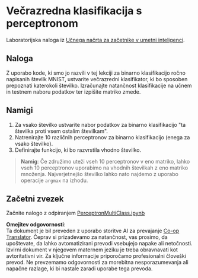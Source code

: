 <!--
CO_OP_TRANSLATOR_METADATA:
{
  "original_hash": "7336583e4630220c835335da640016db",
  "translation_date": "2025-08-26T00:01:19+00:00",
  "source_file": "lessons/3-NeuralNetworks/03-Perceptron/lab/README.md",
  "language_code": "sl"
}
-->
# Večrazredna klasifikacija s perceptronom

Laboratorijska naloga iz [Učnega načrta za začetnike v umetni inteligenci](https://github.com/microsoft/ai-for-beginners).

## Naloga

Z uporabo kode, ki smo jo razvili v tej lekciji za binarno klasifikacijo ročno napisanih številk MNIST, ustvarite večrazredni klasifikator, ki bo sposoben prepoznati katerokoli številko. Izračunajte natančnost klasifikacije na učnem in testnem naboru podatkov ter izpišite matriko zmede.

## Namigi

1. Za vsako številko ustvarite nabor podatkov za binarno klasifikacijo "ta številka proti vsem ostalim številkam".
1. Natrenirajte 10 različnih perceptronov za binarno klasifikacijo (enega za vsako številko).
1. Definirajte funkcijo, ki bo razvrstila vhodno številko.

> **Namig**: Če združimo uteži vseh 10 perceptronov v eno matriko, lahko vseh 10 perceptronov uporabimo na vhodnih številkah z eno matriko množenja. Najverjetnejšo številko lahko nato najdemo z uporabo operacije `argmax` na izhodu.

## Začetni zvezek

Začnite nalogo z odpiranjem [PerceptronMultiClass.ipynb](../../../../../../lessons/3-NeuralNetworks/03-Perceptron/lab/PerceptronMultiClass.ipynb)

**Omejitev odgovornosti**:  
Ta dokument je bil preveden z uporabo storitve AI za prevajanje [Co-op Translator](https://github.com/Azure/co-op-translator). Čeprav si prizadevamo za natančnost, vas prosimo, da upoštevate, da lahko avtomatizirani prevodi vsebujejo napake ali netočnosti. Izvirni dokument v njegovem maternem jeziku je treba obravnavati kot avtoritativni vir. Za ključne informacije priporočamo profesionalni človeški prevod. Ne prevzemamo odgovornosti za morebitna nesporazumevanja ali napačne razlage, ki bi nastale zaradi uporabe tega prevoda.